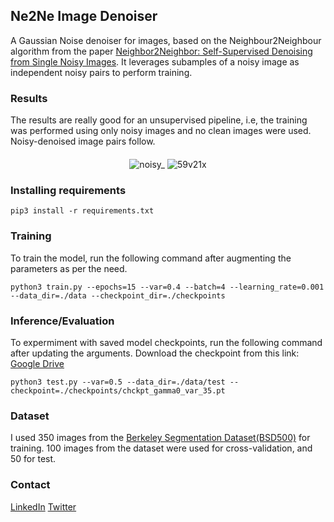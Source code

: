 <h2>Ne2Ne Image Denoiser</h2>

A Gaussian Noise denoiser for images, based on the Neighbour2Neighbour algorithm from the paper [Neighbor2Neighbor: Self-Supervised Denoising from Single Noisy Images](https://arxiv.org/pdf/2101.02824.pdf). It leverages subamples of a noisy image as independent noisy pairs to perform training. 

### Results
The results are really good for an unsupervised pipeline, i.e, the training was performed using only noisy images and no clean images were used. Noisy-denoised image pairs follow.

<div align='center' style='margin: 20px;'>

![noisy_](https://user-images.githubusercontent.com/31539812/118510181-5701cd00-b74e-11eb-8b89-98647250a22b.gif)
![59v21x](https://user-images.githubusercontent.com/31539812/118510176-55d0a000-b74e-11eb-99dd-a5ca899e8135.gif)


</div>

### Installing requirements

```
pip3 install -r requirements.txt
```

### Training


To train the model, run the following command after augmenting the parameters as per the need.

```
python3 train.py --epochs=15 --var=0.4 --batch=4 --learning_rate=0.001 --data_dir=./data --checkpoint_dir=./checkpoints
```

### Inference/Evaluation
To expermiment with saved model checkpoints, run the following command after updating the arguments. Download the checkpoint from this link: [Google Drive](https://drive.google.com/file/d/189Wq-XX0sVIoOGbl0aVBcKE9SLzcmLH2/view?usp=sharing)

```
python3 test.py --var=0.5 --data_dir=./data/test --checkpoint=./checkpoints/chckpt_gamma0_var_35.pt
```

### Dataset
I used 350 images from the [Berkeley Segmentation Dataset(BSD500)](https://www2.eecs.berkeley.edu/Research/Projects/CS/vision/grouping/resources.html#bsds500) for training. 100 images from the dataset were used for cross-validation, and 50 for test.

### Contact
[LinkedIn](https://www.linkedin.com/in/nrajpurohit/)
[Twitter](https://twitter.com/neerajr_)
